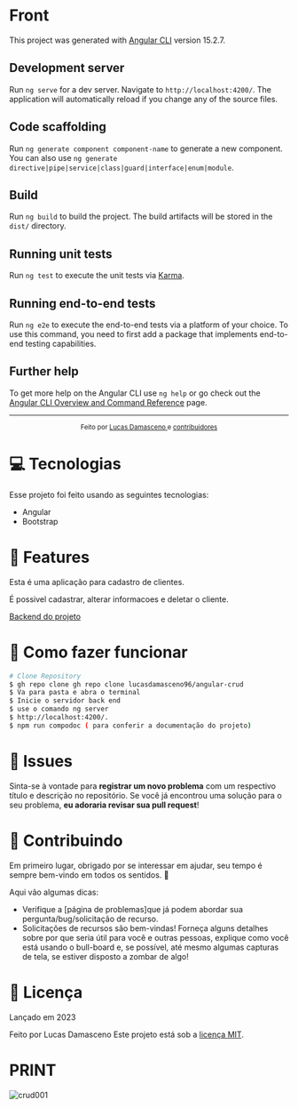 # Front

This project was generated with [Angular CLI](https://github.com/angular/angular-cli) version 15.2.7.

## Development server

Run `ng serve` for a dev server. Navigate to `http://localhost:4200/`. The application will automatically reload if you change any of the source files.

## Code scaffolding

Run `ng generate component component-name` to generate a new component. You can also use `ng generate directive|pipe|service|class|guard|interface|enum|module`.

## Build

Run `ng build` to build the project. The build artifacts will be stored in the `dist/` directory.

## Running unit tests

Run `ng test` to execute the unit tests via [Karma](https://karma-runner.github.io).

## Running end-to-end tests

Run `ng e2e` to execute the end-to-end tests via a platform of your choice. To use this command, you need to first add a package that implements end-to-end testing capabilities.

## Further help

To get more help on the Angular CLI use `ng help` or go check out the [Angular CLI Overview and Command Reference](https://angular.io/cli) page.

--------------------------------------------------------------------------------------------


<div align="center">
  <sub> Feito  por
    <a href="https://github.com/lucasdamasceno96"> Lucas Damasceno </a> e
    <a href="#">
      contribuidores
    </a>
  </sub>
</div>

# 💻 Tecnologias

Esse projeto foi feito usando as seguintes tecnologias:

* Angular
* Bootstrap

# 🚀 Features

<p> Esta é uma aplicação para cadastro de clientes. </p> 
<p> É possivel cadastrar, alterar informacoes e deletar o cliente. </p> 

<a href="https://github.com/lucasdamasceno96/crud-springboot"> Backend do projeto </a> 

# 🚧 Como fazer funcionar

```bash
# Clone Repository
$ gh repo clone gh repo clone lucasdamasceno96/angular-crud
$ Va para pasta e abra o terminal
$ Inicie o servidor back end
$ use o comando ng server 
$ http://localhost:4200/.
$ npm run compodoc ( para conferir a documentação do projeto)

```


# 🐛 Issues

Sinta-se à vontade para **registrar um novo problema** com um respectivo título e descrição no repositório. Se você já encontrou uma solução para o seu problema, **eu adoraria revisar sua pull request**!

# 🎉 Contribuindo

Em primeiro lugar, obrigado por se interessar em ajudar, seu tempo é sempre bem-vindo em todos os sentidos. :100:

Aqui vão algumas dicas:

* Verifique a [página de problemas]que já podem abordar sua pergunta/bug/solicitação de recurso.
* Solicitações de recursos são bem-vindas! Forneça alguns detalhes sobre por que seria útil para você e outras pessoas, explique como você está usando o bull-board e, se possível, até mesmo algumas capturas de tela, se estiver disposto a zombar de algo!

# 📕 Licença

Lançado em 2023

Feito por Lucas Damasceno
Este projeto está sob a [licença MIT](./LICENSE).

#  PRINT
![crud001](https://user-images.githubusercontent.com/105467049/236219947-ef436503-7035-4ffd-be07-c8de796c04d4.png)
